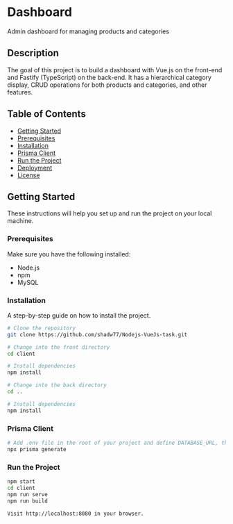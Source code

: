 # Dashboard

Admin dashboard for managing products and categories

## Description

The goal of this project is to build a dashboard with Vue.js on the front-end and Fastify (TypeScript) on the back-end. It has a hierarchical category display, CRUD operations for both products and categories, and other features.

## Table of Contents

- [Getting Started](#getting-started)
- [Prerequisites](#prerequisites)
- [Installation](#installation)
- [Prisma Client](#prisma-client)
- [Run the Project](#run-the-project)
- [Deployment](#deployment)
- [License](#license)


## Getting Started

These instructions will help you set up and run the project on your local machine.

### Prerequisites

Make sure you have the following installed:
- Node.js
- npm
- MySQL

### Installation

A step-by-step guide on how to install the project.

```bash
# Clone the repository
git clone https://github.com/shadw77/Nodejs-VueJs-task.git

# Change into the front directory
cd client

# Install dependencies
npm install

# Change into the back directory
cd ..

# Install dependencies
npm install
```
### Prisma Client
```bash
# Add .env file in the root of your project and define DATABASE_URL, then run this command
npx prisma generate
```
### Run the Project

```bash
npm start
cd client
npm run serve
npm run build

Visit http://localhost:8080 in your browser.
